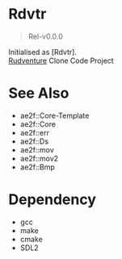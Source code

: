 # Rdvtr
> Rel-v0.0.0

Initialised as [Rdvtr].  
[Rudventure](https://github.com/Daho0980/Rudventure) Clone Code Project

# See Also
- ae2f::Core-Template
- ae2f::Core
- ae2f::err
- ae2f::Ds
- ae2f::mov
- ae2f::mov2
- ae2f::Bmp

# Dependency
- gcc
- make
- cmake
- SDL2